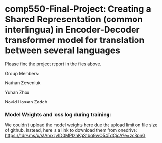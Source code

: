 # comp550-Final-Project: Creating a Shared Representation (common interlingua) in Encoder-Decoder transformer model for translation between several languages

Please find the project report in the files above.

Group Members: 

Nathan Zeweniuk

Yuhan Zhou

Navid Hassan Zadeh

### Model Weights and loss log during training:
We couldn't upload the model weights here due the upload limit on file size of github. Instead, here is a link to download them from onedrive: https://1drv.ms/u/s!AmxJyID0MPIzhKgS1bq9wO54TdCjcA?e=zcBpnG

